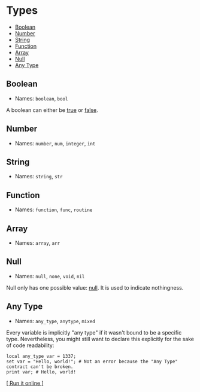 # Types

- [Boolean](#boolean)
- [Number](#number)
- [String](#string)
- [Function](#function)
- [Array](#array)
- [Null](#null)
- [Any Type](#any-type)

## Boolean

- Names: `boolean`, `bool`

A boolean can either be [true](constants/true) or [false](constants/false).

## Number

- Names: `number`, `num`, `integer`, `int`

## String

- Names: `string`, `str`

## Function

- Names: `function`, `func`, `routine`

## Array

- Names: `array`, `arr`

## Null

- Names: `null`, `none`, `void`, `nil`

Null only has one possible value: [null](constants/null). It is used to indicate nothingness.

## Any Type

- Names: `any_type`, `anytype`, `mixed`

Every variable is implicitly "any type" if it wasn't bound to be a specific type. Nevertheless, you might still want to declare this explicitly for the sake of code readability:

    local any_type var = 1337;
    set var = "Hello, world!"; # Not an error because the "Any Type" contract can't be broken.
    print var; # Hello, world!

[[ Run it online ]](https://utopia.sh/?code=local+any_type+var+%3D+1337%3B%0D%set+var+%3D+%22Hello%2C+world%21%22%3B+%23+Not+an+error+because+the+%22Any+Type%22+contract+can%27t+be+broken.%0D%0Aprint+var%3B+%23+Hello%2C+world%21)

